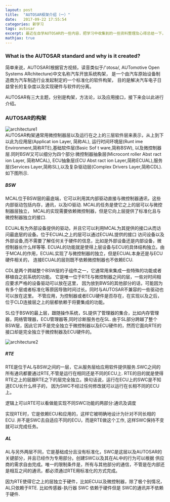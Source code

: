 ```yaml
---
layout: post
title:  "AUTOSAR框架介绍（一）" 
date:   2017-09-22 17:55:54
categories: 新学习
tags: autosar 
excerpt: 最近在自学AUTOSAR的一些内容，把学习中收集到的一些资料整理及心得总结一下，作为学习笔记，若有错误及建议，请一定要告诉我，不胜感激。    
mathjax: true
---
```


### What is the AUTOSAR standard and why is it created?

简单来说，AUTOSAR(根据官方视频，读音类似于/'ɔtosə/, AUTomotive Open Systems ARchitecture)中文名称汽车开放系统构架，
是一个由汽车原始设备制造商为汽车制造行业发起制定的一个标准化的软件构架，
目的是解决汽车电子日益曾长的复杂度以及实现硬件与软件的分离。

AUTOSAR有三大主题，分别是构架，方法论，以及应用接口，接下来会以此进行介绍。

### AUTOSAR的构架
![architecture1]({{site.url}}assets/autosar/architecture1.png)  
AUTOSAR构架通常用微控制器层以及运行在之上的三层软件层来表示，从上到下以此为应用层(Applicat ion Layer, 简称AL),
运行时间环境层(Runt ime Environment,简称RTE),基础软件层(Basic Sof t ware,简称BSW),
以及微控制器层.同时BSW又可以细分为四个部分:微控制器抽象层(Microcont roller Abst ract ion Layer, 简称MCAL),
ECU抽象层(ECU Abst ract ion Layer,简称ECUAL),服务层(Services Layer,简称SL),以及复杂驱动层(Complex
Drivers Layer,简称CDL).如下图所示.

##### BSW

MCAL位于BSW层的最底端，它可以利用其内部驱动直接与微控制器通讯，这些内部驱动包括内存，通讯，以及IO驱动.
MCAL的任务是使它之上的层可以与微控制器层独立， MCAL的实现需要依赖微控制器，但是它向上层提供了标准化且与微控制器独立的接口.

ECUAL有为外部设备提供的驱动，并且它可以利用MCAL为其提供的接口从而访问最底层的设备。位于ECUAL之上的层可以通过ECUAL提供的接口
访问设备以及外部设备,而不需要了解任何关于硬件的信息，比如是外部设备还是内部设备，微控制器长什么样等等. 
ECUAL的功能就是使得上层设备与ECU的具体结构独立。由于MCAL的作用，ECUAL实现了与微控制器的独立，但是ECUAL本身还是与ECU硬件相关的，
连接ECUAL的层则既不依赖微控制器也不依赖ECU.

CDL是两个跨越整个BSW层的子组件之一，它通常用来集成一些特殊的功能或者移植自之前系统的功能。
它是唯一位于RTE与微控制器之间的层，一些对时间相应要求严格的设备驱动可以放在这里，
因为放到BWS的其他部分的话，可能因为有多个层或者标准化等原因导致时间过长。同时与AUTOSAR不兼容的一些驱动也可以放在这里。
不管应用，为控制器或者ECU硬件是否存在，在实现以及之后，位于CLD连接层之上的层都依赖于将要集成的功能。

SL位于BSW的最上层，跟随操作系统，SL提供了管理器的集合，比如内存管理器，网络管理器，ECU管理器等,同时诊断服务也在SL.
由于SL部分跨越了整个BSW层，因此它并不是完全独立于微控制器以及ECU硬件的，然而它面向RTE的接口却是完全独立于微控制器及ECU硬件的。

![architecture2]({{site.url}}assets/autosar/architecture2.png)  

##### RTE 

RTE是位于AL与BSW之间的一层，它从服务层给应用软件提供服务.SWC之间的所有通讯都要通过RTE,不管是运行在相同还是不同的ECU上. 
RTE的目的就是使得RTE之上的层跟RTE之下的层完全独立。换句话说，运行在ECU上的SWC是不知道ECU长什么样子的，
因为SWC不经过任何修改就可以运行在长相不同的ECU上。

逻辑上可以RTE可以看做能实现不同SWC功能的两部分:通讯及调度

实现RTE时，它是依赖ECU和应用的，这样它被明确地设计为针对不同长相的ECU. 并不是SWC去自适应不同的ECU，而是RTE做这个工作,
这样SWC保持不变就可以完成任务。

##### AL

AL与另外两层不同，它是基础成分且没有标准化，SWC是这层以及AUTOSAR的关键部分，并且已经作为专用部分。创建SWC以及其在AL中的行为可以根据
供应商的需求自由完成。唯一的限制条件是，所有与其他部分的通信，不管是在内部还是相互之间的通讯，都必须通过RTE用标准化的方式完成。

因为RTE使得它之上的层独立于硬件，比如ECU以及微控制器，除了极个别情况，AL只依赖于RTE. 
比如传感器-执行器 SWC 依赖于硬件但是 SWC的通讯并不依赖于硬件.


